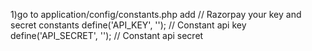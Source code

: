 1)go to application/config/constants.php
add // Razorpay your key and secret constants
define('API_KEY', ''); // Constant api key
define('API_SECRET', ''); // Constant api secret
